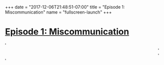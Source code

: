 +++
date = "2017-12-06T21:48:51-07:00"
title = "Episode 1: Miscommunication"
name = "fullscreen-launch"
+++

<div id="fullscreen-launch" class="center-page no-nav">
  <div class="inner">
    <div class="rounded-logo"></div>
      <div class="circle">
        <a href="/" target="_blank">
      </div>
      <!-- <div class="rounded-enter"></div> -->
    </a>
    <a href="/" target="_blank">
      <h1 class="headline-style-1">Episode 1: Miscommunication</h1>
    </a>
  </div>
</div>
<div id="launchpage-scrolling-text">
  <marquee direction="right">"What didn't you say?"</marquee>
  <marquee direction="left">"No adult is an island."</marquee>
  <marquee direction="left">"Got any coconuts in your backyard?"</marquee>
  <marquee direction="right">"Boom! And you're inside the mirror."</marquee>
</div>
